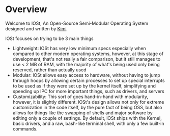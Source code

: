 # Overview

Welcome to lOSt, An Open-Source Semi-Modular Operating System designed and written by [Kimi](https://github.com/notsomeidiot123/notsomeidiot123)

lOSt focuses on trying to be 3 main things

- Lightweight: lOSt has very low minimum specs especially when compared to other modern operating systems, however, at this stage of development, that's not really a fair comparison, but it still manages to use < 2 MB of RAM, with the majority of what's being used only being reserved, rather than actually used
- Modular: lOSt allows easy access to hardware, without having to jump through hoops by allowing certain processes to set up special interrupts to be used as if they were set up by the kernel itself, simplifying and speeding up IPC for more important things, such as drivers, and servers
- Customizability: This sort of goes hand-in-hand with modularity, however, it is slightly different. lOSt's design allows not only for extreme customization in the code itself, by the pure fact of being OSS, but also allows for things like the swapping of shells and major software by editing only a couple of settings. By default, lOSt ships with the Kernel, basic drivers, and a raw, bash-like terminal shell, with only a few built-in commands.
